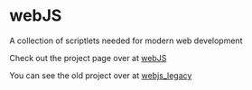 # webJS
A collection of scriptlets needed for modern web development







Check out the project page over at [webJS](https://ktsuttlemyre.github.io/webJS/)


You can see the old project over at [webjs_legacy](https://github.com/ktsuttlemyre/webjs_legacy)
